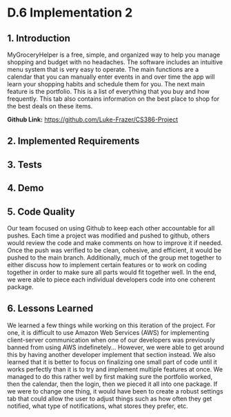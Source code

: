 # D.6 Implementation 2 #

## 1. Introduction ## 

MyGroceryHelper is a free, simple, and organized way to help you manage shopping and budget with no headaches. The software includes an intuitive menu system that is very easy to operate. The main functions are a calendar that you can manually enter events in and over time the app will learn your shopping habits and schedule them for you. The next main feature is the portfolio. This is a list of everything that you buy and how frequently. This tab also contains information on the best place to shop for the best deals on these items. 

**Github Link:** https://github.com/Luke-Frazer/CS386-Project

## 2. Implemented Requirements ## 

## 3. Tests ##

## 4. Demo ##

## 5. Code Quality ##

Our team focused on using Github to keep each other accountable for all pushes. Each time a project was modified and pushed to github, others would review the code and make comments on how to improve it if needed. Once the push was verified to be clean, cohesive, and efficient, it would be pushed to the main branch. Additionally, much of the group met together to either discuss how to implement certain features or to work on coding together in order to make sure all parts would fit together well. In the end, we were able to piece each individual developers code into one coherent package. 

## 6. Lessons Learned ##

We learned a few things while working on this iteration of the project. For one, it is difficult to use Amazon Web Services (AWS) for implementing client-server communication when one of our developers was previously banned from using AWS indefinetely... However, we were able to get around this by having another developer implement that section instead. We also learned that it is better to focus on finalizing one small part of code until it works perfectly than it is to try and implement multiple features at once. We managed to do this rather well by first making sure the portfolio worked, then the calendar, then the login, then we pieced it all into one package. If we were to change one thing, it would have been to create a robust settings tab that could allow the user to adjust things such as how often they get notified, what type of notifications, what stores they prefer, etc. 
